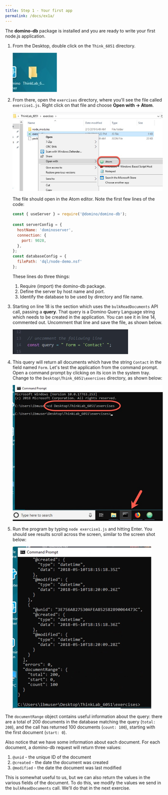 ```yaml
---
title: Step 1 - Your first app
permalink: /docs/ex1a/
---
```


The **domino-db** package is installed and you are ready to write your first node.js application.  

1. From the Desktop, double click on the `Think_6051` directory.

    ![](../images/ex1/think-lab-directory.jpg)

1. From there, open the `exercises` directory, where you'll see the file called `exercise1.js`.  Right click on that file and choose **Open with -> Atom**.

    ![](../images/ex1/open-with-atom.jpg)


    The file should open in the Atom editor.  Note the first few lines of the code:

    ```JavaScript
    const { useServer } = require('@domino/domino-db');

    const serverConfig = {
      hostName: 'dominoserver',
      connection: {
        port: 9028,
      },
    };
    const databaseConfig = {
      filePath: 'dql/node-demo.nsf'
    };
    ```
    These lines do three things:
    1. Require (import) the domino-db package.
    2. Define the server by host name and port.
    3. Identify the database to be used by directory and file name.
   

1. Starting on line 18 is the section which uses the `bulkReadDocuments` API call, passing a **query**.  That query is a Domino Query Language string which needs to be created in the application. You can see it in line 14, commented out.  Uncomment that line and save the file, as shown below.

    ![](../images/ex1/query-uncommented.jpg)


1. This query will return all documents which have the string `Contact` in the field named `Form`.  Let's test the application from the command prompt.  Open a command prompt by clicking on its icon in the system tray.  Change to the `Desktop\Think_6051\exercises` directory, as shown below:

    ![](../images/ex1/open-command-prompt.jpg)

1. Run the program by typing `node exercise1.js` and hitting Enter.  You should see results scroll across the screen, similar to the screen shot below:

    ![](../images/ex1/results1.jpg)

The `documentRange` object contains useful information about the query: there are a total of 200 documents in the database matching the query (`total: 200`), and the call has returned 100 documents (`count: 100`), starting with the first document (`start: 0`).

Also notice that we have some information about each document. For each document, a domino-db request will return three values:

1. `@unid` - the unique ID of the document
2. `@created` - the date the document was created
3. `@modified` - the date the document was last modified

This is somewhat useful to us, but we can also return the values in the various fields of the document. To do this, we modify the values we send in the `bulkReadDocuments` call.  We'll do that in the next exercise.

